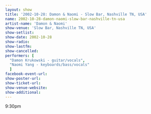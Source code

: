 ```yaml
---
layout: show
title: '2002-10-28: Damon & Naomi - Slow Bar, Nashville TN, USA'
name: 2002-10-28-damon-naomi-slow-bar-nashville-tn-usa
artist-name: 'Damon & Naomi'
show-venue: 'Slow Bar, Nashville TN, USA'
show-setlist: 
show-date: 2002-10-28
show-radio: 
show-lastfm: 
show-cancelled: 
performers: [
  "Damon Krukowski - guitar/vocals",
  "Naomi Yang - keyboards/bass/vocals"
  ]
facebook-event-url: 
show-poster-url: 
show-ticket-url: 
show-venue-website: 
show-additional: 
---
```


9:30pm